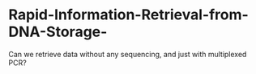 # Rapid-Information-Retrieval-from-DNA-Storage-
 Can we retrieve data without any sequencing, and just with multiplexed PCR? 


